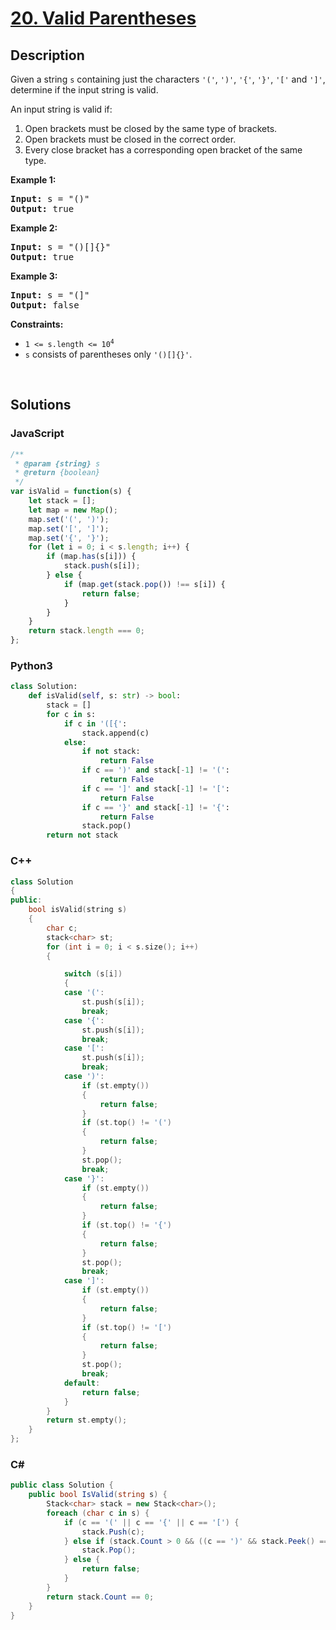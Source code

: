 # [20. Valid Parentheses](https://leetcode.com/problems/valid-parentheses/)

## Description

<p>Given a string <code>s</code> containing just the characters <code>'('</code>, <code>')'</code>, <code>'{'</code>, <code>'}'</code>, <code>'['</code> and <code>']'</code>, determine if the input string is valid.</p>

<p>An input string is valid if:</p>

<ol>
	<li>Open brackets must be closed by the same type of brackets.</li>
	<li>Open brackets must be closed in the correct order.</li>
	<li>Every close bracket has a corresponding open bracket of the same type.</li>
</ol>

<p><strong class="example">Example 1:</strong></p>

<pre><strong>Input:</strong> s = "()"
<strong>Output:</strong> true
</pre>

<p><strong class="example">Example 2:</strong></p>

<pre><strong>Input:</strong> s = "()[]{}"
<strong>Output:</strong> true
</pre>

<p><strong class="example">Example 3:</strong></p>

<pre><strong>Input:</strong> s = "(]"
<strong>Output:</strong> false
</pre>

<p><strong>Constraints:</strong></p>

<ul>
	<li><code>1 &lt;= s.length &lt;= 10<sup>4</sup></code></li>
	<li><code>s</code> consists of parentheses only <code>'()[]{}'</code>.</li>
</ul>
<p>&nbsp;</p>

## Solutions

### **JavaScript**

```javascript
/**
 * @param {string} s
 * @return {boolean}
 */
var isValid = function(s) {
    let stack = [];
    let map = new Map();
    map.set('(', ')');
    map.set('[', ']');
    map.set('{', '}');
    for (let i = 0; i < s.length; i++) {
        if (map.has(s[i])) {
            stack.push(s[i]);
        } else {
            if (map.get(stack.pop()) !== s[i]) {
                return false;
            }
        }
    }
    return stack.length === 0;      
};
```

### **Python3**

```python
class Solution:
    def isValid(self, s: str) -> bool:
        stack = []
        for c in s:
            if c in '([{':
                stack.append(c)
            else:
                if not stack:
                    return False
                if c == ')' and stack[-1] != '(':
                    return False
                if c == ']' and stack[-1] != '[':
                    return False
                if c == '}' and stack[-1] != '{':
                    return False
                stack.pop()
        return not stack
```

### **C++**

```cpp
class Solution
{
public:
    bool isValid(string s)
    {
        char c;
        stack<char> st;
        for (int i = 0; i < s.size(); i++)
        {

            switch (s[i])
            {
            case '(':
                st.push(s[i]);
                break;
            case '{':
                st.push(s[i]);
                break;
            case '[':
                st.push(s[i]);
                break;
            case ')':
                if (st.empty())
                {
                    return false;
                }
                if (st.top() != '(')
                {
                    return false;
                }
                st.pop();
                break;
            case '}':
                if (st.empty())
                {
                    return false;
                }
                if (st.top() != '{')
                {
                    return false;
                }
                st.pop();
                break;
            case ']':
                if (st.empty())
                {
                    return false;
                }
                if (st.top() != '[')
                {
                    return false;
                }
                st.pop();
                break;
            default:
                return false;
            }
        }
        return st.empty();
    }
};
```

### **C#**

```csharp
public class Solution {
    public bool IsValid(string s) {
        Stack<char> stack = new Stack<char>();
        foreach (char c in s) {
            if (c == '(' || c == '{' || c == '[') {
                stack.Push(c);
            } else if (stack.Count > 0 && ((c == ')' && stack.Peek() == '(') || (c == '}' && stack.Peek() == '{') || (c == ']' && stack.Peek() == '['))) {
                stack.Pop();
            } else {
                return false;
            }
        }
        return stack.Count == 0;
    }
}
```